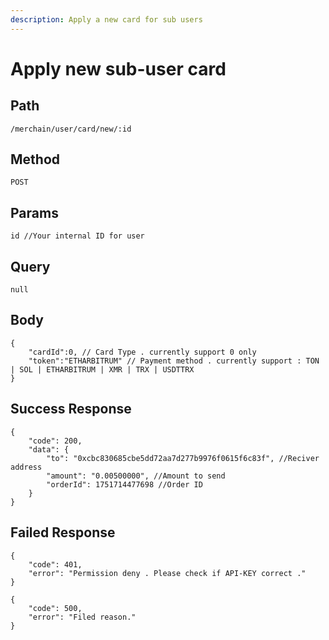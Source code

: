 ```yaml
---
description: Apply a new card for sub users
---
```


# Apply new sub-user card

## Path

```
/merchain/user/card/new/:id
```

## Method

```
POST
```

## Params

```
id //Your internal ID for user
```

## Query

```
null
```

## Body

```
{
    "cardId":0, // Card Type . currently support 0 only
    "token":"ETHARBITRUM" // Payment method . currently support : TON | SOL | ETHARBITRUM | XMR | TRX | USDTTRX
}
```

## Success Response

```
{
    "code": 200,
    "data": {
        "to": "0xcbc830685cbe5dd72aa7d277b9976f0615f6c83f", //Reciver address
        "amount": "0.00500000", //Amount to send
        "orderId": 1751714477698 //Order ID
    }
}
```

## Failed Response

```
{
    "code": 401,
    "error": "Permission deny . Please check if API-KEY correct ."
}
```

```
{
    "code": 500,
    "error": "Filed reason."
}
```
